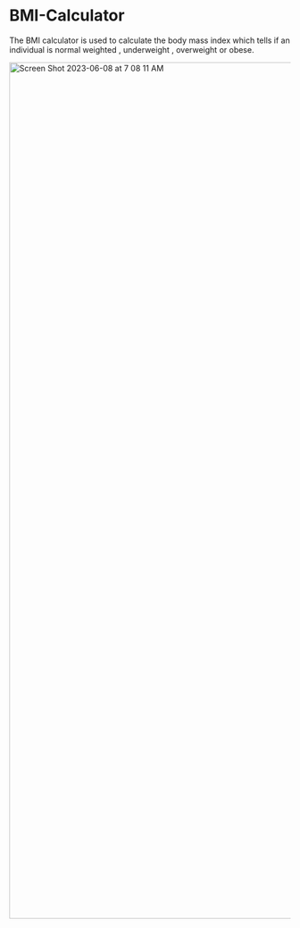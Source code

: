 # BMI-Calculator
The BMI calculator is used to calculate the body mass index which tells if an individual is normal weighted , underweight , overweight or obese.

<img width="1534" alt="Screen Shot 2023-06-08 at 7 08 11 AM" src="https://github.com/NorahManeea/BMI-Calculator/assets/78898254/c2f1c302-cd2f-4f94-84a7-4d48cfe5b4ac">
